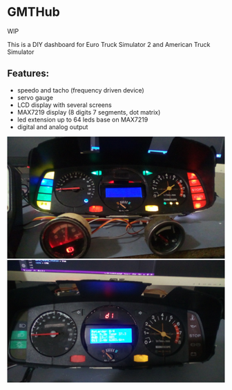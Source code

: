 # GMTHub

WIP

This is a DIY dashboard for Euro Truck Simulator 2 and American Truck Simulator

## Features:

- speedo and tacho (frequency driven device)
- servo gauge
- LCD display with several screens
- MAX7219 display (8 digits 7 segments, dot matrix)
- led extension up to 64 leds base on MAX7219
- digital and analog output


![plot](./Images/IMG_20221214_082720.jpg)
![plot](./Images/IMG_20221214_083206.jpg)
